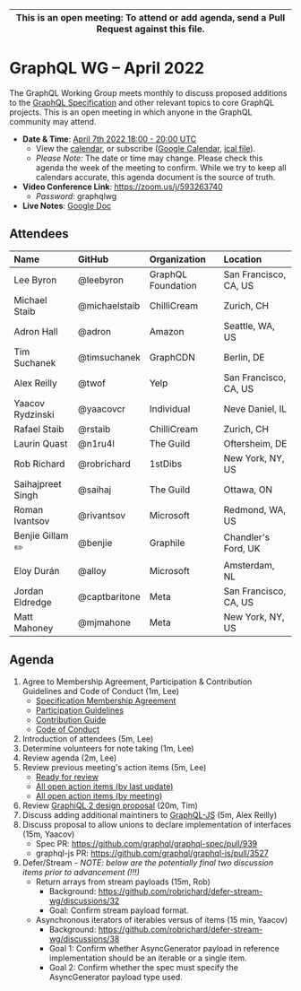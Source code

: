 <!--

Hello! You're welcome to join our working group meeting and add to the agenda
by following these three steps:

   1. Add your name to the list of attendees (in alphabetical order).

      - To respect meeting size, attendees should be relevant to the agenda.
        That means we expect most who join the meeting to participate in
        discussion. If you'd rather just watch, check out our YouTube[1].

      - Please include the organization (or project) you represent, and the
        location (including country code[2]) you expect to be located in during
        the meeting.

      - If you're willing to help take notes, add "✏️" after your name
        (eg. Ada Lovelace ✏). This is hugely helpful!

   2. If relevant, add your topic to the agenda (sorted by expected time).

      - Every agenda item has four parts: 1) the topic, 2) an expected time
        constraint, 3) who's leading the discussion, and 4) a list of any
        relevant links (RFC docs, issues, PRs, presentations, etc). Follow the
        format of existing agenda items.

      - Know what you want to get out of the agenda topic - what feedback do you
        need? What questions do you need answered? Are you looking for consensus
        or just directional feedback?

      - If your topic is a new proposal it's likely an "RFC 0"[3]. The barrier
        of entry for documenting new proposals is intentionally low, writing a
        few sentences about the problem you're trying to solve and the rough
        shape of your proposed solution is normally sufficient.

        You can create a link for this:
          - As an issue against the graphql-wg repo.
          - As a GitHub discussion in the graphql-wg repo.
          - As an RFC document into the rfcs/ folder of the graphql-wg repo.

   3. Review our guidelines and agree to our Spec Membership & CLA.

      - Review and understand our Spec Membership Agreement, Participation &
        Contribution Guidelines, and Code of Conduct. You'll find links to these
        in the first agenda item of every meeting.

      - If this is your first time, our bot will comment on your Pull Request
        with a link to our Spec Membership & CLA. Please follow along and agree
        before your PR is merged.

        Your organization may sign this for all of its members. To set this up,
        please ask operations@graphql.org.

PLEASE TAKE NOTE:

  - By joining this meeting you must agree to the Specification Membership
    Agreement and Code of Conduct.

  - Meetings are recorded and made available on YouTube[1], by joining you
    consent to being recorded.

[1] Youtube: https://www.youtube.com/channel/UCERcwLeheOXp_u61jEXxHMA
[2] Country codes: https://en.wikipedia.org/wiki/List_of_ISO_3166_country_codes#Current_ISO_3166_country_codes
[3] RFC stages: https://github.com/graphql/graphql-spec/blob/main/CONTRIBUTING.md#rfc-contribution-stages

-->

| This is an open meeting: To attend or add agenda, send a Pull Request against this file. |
| --- |


# GraphQL WG – April 2022

The GraphQL Working Group meets monthly to discuss proposed additions to the
[GraphQL Specification][] and other relevant topics to core GraphQL projects.
This is an open meeting in which anyone in the GraphQL community may attend.

- **Date & Time**: [April 7th 2022 18:00 - 20:00 UTC](https://www.timeanddate.com/worldclock/meetingdetails.html?year=2022&month=4&day=7&hour=18&min=0&sec=0&p1=224&p2=179&p3=136&p4=268&p5=367&p6=438&p7=240&iv=0)
  - View the [calendar][], or subscribe ([Google Calendar][], [ical file][]).
  - *Please Note:* The date or time may change. Please check this agenda the
    week of the meeting to confirm. While we try to keep all calendars accurate,
    this agenda document is the source of truth.
- **Video Conference Link**: https://zoom.us/j/593263740
  - *Password:* graphqlwg
- **Live Notes**: [Google Doc](about:blank)

[GraphQL Specification]: https://github.com/graphql/graphql-spec
[calendar]: https://calendar.google.com/calendar/embed?src=linuxfoundation.org_ik79t9uuj2p32i3r203dgv5mo8%40group.calendar.google.com
[Google Calendar]: https://calendar.google.com/calendar?cid=bGludXhmb3VuZGF0aW9uLm9yZ19pazc5dDl1dWoycDMyaTNyMjAzZGd2NW1vOEBncm91cC5jYWxlbmRhci5nb29nbGUuY29t
[ical file]: https://calendar.google.com/calendar/ical/linuxfoundation.org_ik79t9uuj2p32i3r203dgv5mo8%40group.calendar.google.com/public/basic.ics


## Attendees

| Name               | GitHub          | Organization       | Location
| :----------------- | :-------------- | :----------------- | :-----------------
| Lee Byron          | @leebyron       | GraphQL Foundation | San Francisco, CA, US
| Michael Staib      | @michaelstaib   | ChilliCream        | Zurich, CH
| Adron Hall         | @adron          | Amazon             | Seattle, WA, US
| Tim Suchanek       | @timsuchanek    | GraphCDN           | Berlin, DE
| Alex Reilly        | @twof           | Yelp               | San Francisco, CA, US
| Yaacov Rydzinski   | @yaacovcr       | Individual         | Neve Daniel, IL
| Rafael Staib       | @rstaib         | ChilliCream        | Zurich, CH
| Laurin Quast       | @n1ru4l         | The Guild          | Oftersheim, DE
| Rob Richard        | @robrichard     | 1stDibs            | New York, NY, US
| Saihajpreet Singh  | @saihaj         | The Guild          | Ottawa, ON
| Roman Ivantsov     | @rivantsov      | Microsoft          | Redmond, WA, US
| Benjie Gillam ✏️    | @benjie         | Graphile           | Chandler's Ford, UK
| Eloy Durán         | @alloy          | Microsoft          | Amsterdam, NL
| Jordan Eldredge    | @captbaritone   | Meta               | San Francisco, CA, US
| Matt Mahoney       | @mjmahone       | Meta               | New York, NY, US


## Agenda

1. Agree to Membership Agreement, Participation & Contribution Guidelines and Code of Conduct (1m, Lee)
   - [Specification Membership Agreement](https://github.com/graphql/foundation)
   - [Participation Guidelines](https://github.com/graphql/graphql-wg#participation-guidelines)
   - [Contribution Guide](https://github.com/graphql/graphql-spec/blob/main/CONTRIBUTING.md)
   - [Code of Conduct](https://github.com/graphql/foundation/blob/master/CODE-OF-CONDUCT.md)
1. Introduction of attendees (5m, Lee)
1. Determine volunteers for note taking (1m, Lee)
1. Review agenda (2m, Lee)
1. Review previous meeting's action items (5m, Lee)
   - [Ready for review](https://github.com/graphql/graphql-wg/issues?q=is%3Aissue+is%3Aopen+label%3A%22Ready+for+review+%F0%9F%99%8C%22+sort%3Aupdated-desc)
   - [All open action items (by last update)](https://github.com/graphql/graphql-wg/issues?q=is%3Aissue+is%3Aopen+label%3A%22Action+item+%3Aclapper%3A%22+sort%3Aupdated-desc)
   - [All open action items (by meeting)](https://github.com/graphql/graphql-wg/projects?query=is%3Aopen+sort%3Aname-asc)
1. Review [GraphiQL 2 design proposal](https://github.com/graphql/graphiql/discussions/2216) (20m, Tim)
1. Discuss adding additional maintiners to [GraphQL-JS](https://github.com/graphql/graphql-js) (5m, Alex Reilly)
1. Discuss proposal to allow unions to declare implementation of interfaces (15m, Yaacov)
   - Spec PR: https://github.com/graphql/graphql-spec/pull/939
   - graphql-js PR: https://github.com/graphql/graphql-js/pull/3527
1. Defer/Stream - *NOTE: below are the potentially final two discussion items prior to advancement (!!!)*
   - Return arrays from stream payloads (15m, Rob)
     - Background: https://github.com/robrichard/defer-stream-wg/discussions/32
     - Goal: Confirm stream payload format.
   - Asynchronous iterators of iterables versus of items (15 min, Yaacov)
     - Background: https://github.com/robrichard/defer-stream-wg/discussions/38
     - Goal 1: Confirm whether AsyncGenerator payload in reference implementation should be an iterable or a single item.
     - Goal 2: Confirm whether the spec must specify the AsyncGenerator payload type used.
